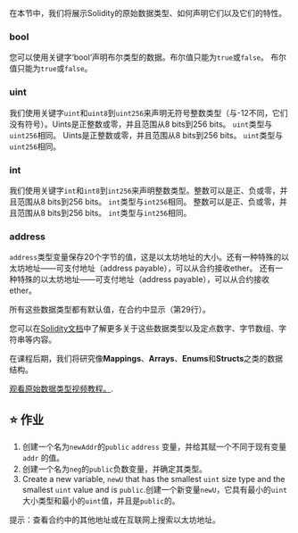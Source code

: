 在本节中，我们将展示Solidity的原始数据类型、如何声明它们以及它们的特性。

### bool

您可以使用关键字‘bool’声明布尔类型的数据。布尔值只能为`true`或`false`。 布尔值只能为`true`或`false`。

### uint

我们使用关键字`uint`和`uint8`到`uint256`来声明无符号整数类型（与-12不同，它们没有符号）。Uints是正整数或零，并且范围从8 bits到256 bits。 `uint`类型与`uint256`相同。 Uints是正整数或零，并且范围从8 bits到256 bits。 `uint`类型与`uint256`相同。

### int

我们使用关键字`int`和`int8`到`int256`来声明整数类型。整数可以是正、负或零，并且范围从8 bits到256 bits。 `int`类型与`int256`相同。 整数可以是正、负或零，并且范围从8 bits到256 bits。 `int`类型与`int256`相同。

### address

`address`类型变量保存20个字节的值，这是以太坊地址的大小。还有一种特殊的以太坊地址——可支付地址（address payable），可以从合约接收ether。 还有一种特殊的以太坊地址——可支付地址（address payable），可以从合约接收ether。

所有这些数据类型都有默认值，在合约中显示（第29行）。

您可以在<a href="https://docs.soliditylang.org/en/latest/types.html" target="_blank">Solidity文档</a>中了解更多关于这些数据类型以及定点数字、字节数组、字符串等内容。

在课程后期，我们将研究像**Mappings**、**Arrays**、**Enums**和**Structs**之类的数据结构。

<a href="https://www.youtube.com/watch?v=8Tj-Th_S7NU" target="_blank">观看原始数据类型视频教程。</a>.

## ⭐️ 作业

1. 创建一个名为`newAddr`的`public` `address` 变量，并给其赋一个不同于现有变量 `addr` 的值。
2. 创建一个名为`neg`的`public`负数变量，并确定其类型。
3. Create a new variable, `newU` that has the smallest `uint` size type and the smallest `uint` value and is `public`.创建一个新变量`newU`，它具有最小的`uint`大小类型和最小的`uint`值，并且是`public`的。

提示：查看合约中的其他地址或在互联网上搜索以太坊地址。
